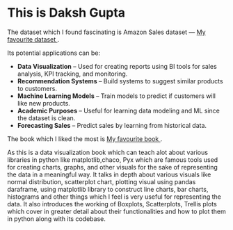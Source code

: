 
<html>
<body>
  <h1>This is Daksh Gupta</h1>

  <p>
    The dataset which I found fascinating is Amazon Sales dataset —
    <a href="https://www.kaggle.com/datasets/ikramshah512/amazon-products-sales-dataset-42k-items-2025" target="_blank">
      My favourite dataset
    </a>.
  </p>

  <p>
    Its potential applications can be:
    <ul>
      <li><b>Data Visualization</b> – Used for creating reports using BI tools for sales analysis, KPI tracking, and monitoring.</li>
      <li><b>Recommendation Systems</b> – Build systems to suggest similar products to customers.</li>
      <li><b>Machine Learning Models</b> – Train models to predict if customers will like new products.</li>
      <li><b>Academic Purposes</b> – Useful for learning data modeling and ML since the dataset is clean.</li>
      <li><b>Forecasting Sales</b> – Predict sales by learning from historical data.</li>
    </ul>
  </p>

  <p>
    The book which I liked the most is
    <a href="https://nbviewer.org/urls/gist.github.com/fonnesbeck/5850463/raw/a29d9ffb863bfab09ff6c1fc853e1d5bf69fe3e4/3.+Plotting+and+Visualization.ipynb" target="_blank">
      My favourite book
    </a>.
  </p>

  <p>
As this is a data visualization book which can teach alot about various libraries in python like matplotlib,chaco, Pyx which are famous tools used for creating charts, graphs, and other visuals for the sake of representing the data in a meaningful way. It talks in depth about various visuals like normal distribution, scatterplot chart, plotting visual using pandas daraframe, using matplotlib library to construct line charts, bar charts, histograms and other things which I feel is very useful for representing the data. It also introduces the working of Boxplots, Scatterplots, Trellis plots which cover in greater detail about their functionalities and how to plot them in python along with its codebase.
  </p>
</body>
</html>
